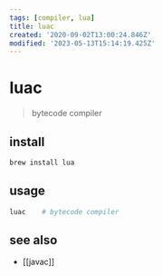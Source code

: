 ```yaml
---
tags: [compiler, lua]
title: luac
created: '2020-09-02T13:00:24.846Z'
modified: '2023-05-13T15:14:19.425Z'
---
```


# luac

> bytecode compiler

## install

```sh
brew install lua
```

## usage

```sh
luac    # bytecode compiler
```

## see also

- [[javac]]
